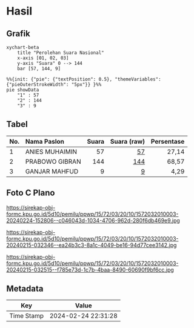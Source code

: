 # Hasil

## Grafik

```mermaid
xychart-beta
    title "Perolehan Suara Nasional"
    x-axis [01, 02, 03]
    y-axis "Suara" 0 --> 144
    bar [57, 144, 9]
```

```mermaid
%%{init: {"pie": {"textPosition": 0.5}, "themeVariables": {"pieOuterStrokeWidth": "5px"}} }%%
pie showData
    "1" : 57
    "2" : 144
    "3" : 9
```

## Tabel

| No. | Nama Paslon    | Suara | Suara (raw) | Persentase |
|:--- |:-------------- | -----:| -----------:| ----------:|
| 1   | ANIES MUHAIMIN | 57    | [57][p-1]   | 27,14      |
| 2   | PRABOWO GIBRAN | 144   | [144][p-2]  | 68,57      |
| 3   | GANJAR MAHFUD  | 9     | [9][p-3]    | 4,29       |


[p-1]: https://github.com/gigit-pemilu/pemilu-2024/blob/main/pilpres/hitung-suara/sub/15-jambi/sub/72-kota-sungai-penuh/sub/03-hamparan-rawang/sub/2010-paling-serumpun/sub/003-tps/sub/paslon-1.txt
[p-2]: https://github.com/gigit-pemilu/pemilu-2024/blob/main/pilpres/hitung-suara/sub/15-jambi/sub/72-kota-sungai-penuh/sub/03-hamparan-rawang/sub/2010-paling-serumpun/sub/003-tps/sub/paslon-2.txt
[p-3]: https://github.com/gigit-pemilu/pemilu-2024/blob/main/pilpres/hitung-suara/sub/15-jambi/sub/72-kota-sungai-penuh/sub/03-hamparan-rawang/sub/2010-paling-serumpun/sub/003-tps/sub/paslon-3.txt

## Foto C Plano

https://sirekap-obj-formc.kpu.go.id/5d10/pemilu/ppwp/15/72/03/20/10/1572032010003-20240224-152806--c046043d-1034-4706-962d-280f6db469e9.jpg

https://sirekap-obj-formc.kpu.go.id/5d10/pemilu/ppwp/15/72/03/20/10/1572032010003-20240215-032346--ea24b3c3-8a1c-4049-be16-94d77cee3142.jpg

https://sirekap-obj-formc.kpu.go.id/5d10/pemilu/ppwp/15/72/03/20/10/1572032010003-20240215-032515--f785e73d-1c7b-4baa-8490-60690f9bf6cc.jpg


## Metadata

| Key        | Value               |
| ---------- | ------------------- |
| Time Stamp | 2024-02-24 22:31:28 |



